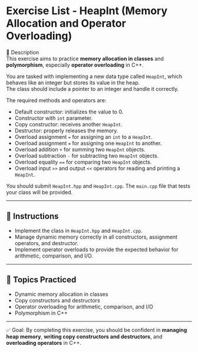 # Exercise List - HeapInt (Memory Allocation and Operator Overloading)

📌 Description  
This exercise aims to practice **memory allocation in classes** and **polymorphism**, especially **operator overloading** in C++.  

You are tasked with implementing a new data type called `HeapInt`, which behaves like an integer but stores its value in the heap.  
The class should include a pointer to an integer and handle it correctly.  

The required methods and operators are:
- Default constructor: initializes the value to 0.  
- Constructor with `int` parameter.  
- Copy constructor: receives another `HeapInt`.  
- Destructor: properly releases the memory.  
- Overload assignment `=` for assigning an `int` to a `HeapInt`.  
- Overload assignment `=` for assigning one `HeapInt` to another.  
- Overload addition `+` for summing two `HeapInt` objects.  
- Overload subtraction `-` for subtracting two `HeapInt` objects.  
- Overload equality `==` for comparing two `HeapInt` objects.  
- Overload input `>>` and output `<<` operators for reading and printing a `HeapInt`.  

You should submit `HeapInt.hpp` and `HeapInt.cpp`. The `main.cpp` file that tests your class will be provided.

---

## 📝 Instructions
- Implement the class in `HeapInt.hpp` and `HeapInt.cpp`.  
- Manage dynamic memory correctly in all constructors, assignment operators, and destructor.  
- Implement operator overloads to provide the expected behavior for arithmetic, comparison, and I/O.

---

## 🎯 Topics Practiced
- Dynamic memory allocation in classes  
- Copy constructors and destructors  
- Operator overloading for arithmetic, comparison, and I/O  
- Polymorphism in C++  

---

✅ Goal: By completing this exercise, you should be confident in **managing heap memory**, **writing copy constructors and destructors**, and **overloading operators** in C++.
